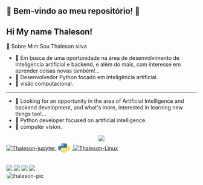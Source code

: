 

## 🚀 Bem-vindo ao meu repositório! 🚀
## Hi My name Thaleson!
👋 Sobre Mim:Sou Thaleson silva
- 🔭 Em busca de uma oportunidade na área de desenvolvimento de Inteligencia artificial e backend, e além do mais, com interesse em aprender coisas novas também!...
- 🌱 Desenvolvedor Python focado em inteligência  artificial.
- 🌱 visão computacional.
----------------------------------------------------------
- 🔭 Looking for an opportunity in the area of ​​Artificial Intelligence and backend development, and what's more, interested in learning new things too!...
- 🌱 Python developer focused on artificial intelligence.
- 🌱 computer vision.


<a href="https://github.com/thaleson">
<div align="center">
  <a href="https://github.com/thaleson">
  <img height="180em" src="https://github-readme-stats.vercel.app/api/top-langs/?username=thaleson&layout=compact&langs_count=7&theme=dark"/>
</div>
<div>
  <img align="center" alt="Thaleson-jupyter" height="30" width="40" src="https://cdn.jsdelivr.net/gh/devicons/devicon/icons/jupyter/jupyter-original-wordmark.svg" />
  <img align="center" alt="Thaleson-Python" height="30" width="40" src="https://raw.githubusercontent.com/devicons/devicon/master/icons/python/python-original.svg">
  <img align="center" alt="Thaleson-Linux" height="30" width="40" src="https://cdn.jsdelivr.net/gh/devicons/devicon/icons/linux/linux-original.svg">
</div>


  ##
  
<div>
<a href="https://api.whatsapp.com/send?phone=5584994951862" target="_blank"><img src="https://img.shields.io/badge/WhatsApp-25D366?style=for-the-badge&logo=whatsapp&logoColor=white" target="_blank"></a>  
  <a href="https://www.instagram.com/_thaleson/ target="_blank"><img src="https://img.shields.io/badge/-Instagram-%23E4405F?style=for-the-badge&logo=instagram&logoColor=white" target="_blank"></a>
  <a href = "mailto:thaleson177@gmail.com"><img src="https://img.shields.io/badge/Gmail-D14836?style=for-the-badge&logo=gmail&logoColor=white" target="_blank"></a>
  <a href="https://www.linkedin.com/in/thaleson-silva-9298a0296/" target="_blank"><img src="https://img.shields.io/badge/-LinkedIn-%230077B5?style=for-the-badge&logo=linkedin&logoColor=white" target="_blank"></a> 
  
</div>

<img align="center" alt="thaleson-pic" height="150" style="border-radius:50px;" src="https://i.picasion.com/pic92/94ad084d17841c2e681b6311e3dde7d5.gif">
  
